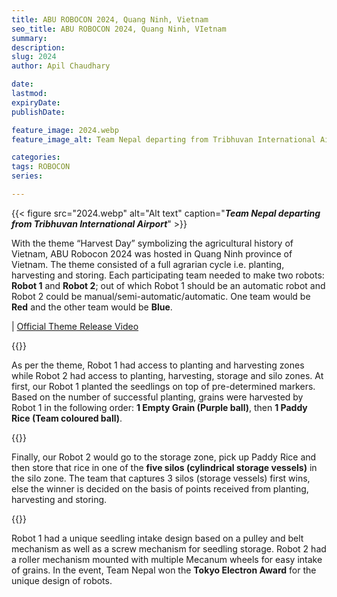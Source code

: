 ```yaml
---
title: ABU ROBOCON 2024, Quang Ninh, Vietnam
seo_title: ABU ROBOCON 2024, Quang Ninh, VIetnam
summary: 
description: 
slug: 2024
author: Apil Chaudhary

date:
lastmod: 
expiryDate: 
publishDate: 

feature_image: 2024.webp
feature_image_alt: Team Nepal departing from Tribhuvan International Airport

categories:
tags: ROBOCON
series:

---
```


{{< figure src="2024.webp" alt="Alt text" caption="***Team Nepal departing from Tribhuvan International Airport***" >}}




With the theme “Harvest Day” symbolizing the agricultural history of Vietnam, ABU Robocon 2024 was hosted in Quang Ninh province of Vietnam. The theme consisted of a full agrarian cycle i.e. planting, harvesting and storing. Each participating team needed to make two robots: **Robot 1** and **Robot 2**; out of which Robot 1 should be an automatic robot and Robot 2 could be manual/semi-automatic/automatic. One team would be **Red** and the other team would be **Blue**.

| [Official Theme Release Video](https://www.youtube.com/watch?v=zavE1DzyH6Q&t=66s)

{{<image-with-caption img_src="mr_closeup.webp" caption="Robot 1 (Manual Robot)">}}

As per the theme, Robot 1 had access to planting and harvesting zones while Robot 2 had access to planting, harvesting, storage and silo zones. At first, our Robot 1 planted the seedlings on top of pre-determined markers. Based on the number of successful planting, grains were harvested by Robot 1 in the following order: **1 Empty Grain (Purple ball)**, then **1 Paddy Rice (Team coloured ball)**.

{{<image-with-caption img_src="game_day.webp" caption="Team Nepal awaiting for their match in the Game-Day with Robot 2 (Automatic robot) in the front and Robot 1 in the back ">}}

Finally, our Robot 2 would go to the storage zone, pick up Paddy Rice and then store that rice in one of the **five silos (cylindrical storage vessels)** in the silo zone. The team that captures 3 silos (storage vessels) first wins, else the winner is decided on the basis of points received from planting, harvesting and storing.

{{<image-with-caption img_src="tokyo_electron.webp" caption="Team Nepal with Tokyo Electron Award">}}

Robot 1 had a unique seedling intake design based on a pulley and belt mechanism as well as a screw mechanism for seedling storage. Robot 2 had a roller mechanism mounted with multiple Mecanum wheels for easy intake of grains. In the event, Team Nepal won the **Tokyo Electron Award** for the unique design of robots.
